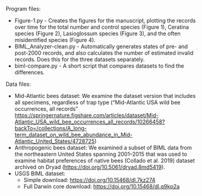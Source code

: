 Program files:
- Figure-1.py - Creates the figures for the manuscript, plotting the records over time for the total number and control species (Figure 1), Ceratina species (Figure 2), Lasioglossum species (Figure 3), and the often misidentified species (Figure 4). 
- BIML_Analyzer-clean.py - Automatically generates states of pre- and post-2000 records, and also calculates the number of estimated invalid records. Does this for the three datasets separately. 
- biml-compare.py - A short script that compares datasets to find the differences.



Data files:
- Mid-Atlantic bees dataset: We examine the dataset version that includes all specimens, regardless of trap type (“Mid-Atlantic USA wild bee occurrences, all records” https://springernature.figshare.com/articles/dataset/Mid-Atlantic_USA_wild_bee_occurrences_all_records/10266458?backTo=/collections/A_long-term_dataset_on_wild_bee_abundance_in_Mid-Atlantic_United_States/4728725)
- Anthropogenic bees dataset: We examined a subset of BIML data from the northeastern United States spanning 2001–2015 that was used to examine habitat preferences of native bees (Collado et al. 2019) dataset archived on Dryad (https://doi.org/10.5061/dryad.8md5419). 
- USGS BIML dataset: 
  - Simple download: https://doi.org/10.15468/dl.7kz274
  - Full Darwin core download: https://doi.org/10.15468/dl.q9kp2a
